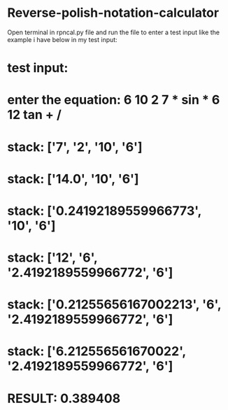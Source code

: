# Reverse-polish-notation-calculator
Open terminal in rpncal.py file and run the file to enter a test input like the example i have below in my test input:

# test input:

# enter the equation: 6 10 2 7 * sin * 6 12 tan + /

# stack: ['7', '2', '10', '6']

# stack: ['14.0', '10', '6']

# stack: ['0.24192189559966773', '10', '6']

# stack: ['12', '6', '2.4192189559966772', '6']

# stack: ['0.21255656167002213', '6', '2.4192189559966772', '6']

# stack: ['6.212556561670022', '2.4192189559966772', '6']

# RESULT: 0.389408



